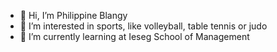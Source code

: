 - 👋 Hi, I’m Philippine Blangy
- 👀 I’m interested in sports, like volleyball, table tennis or judo
- 🌱 I’m currently learning at Ieseg School of Management

<!---
Lilirose1234/Lilirose1234 is a ✨ special ✨ repository because its `README.md` (this file) appears on your GitHub profile.
You can click the Preview link to take a look at your changes.
--->

